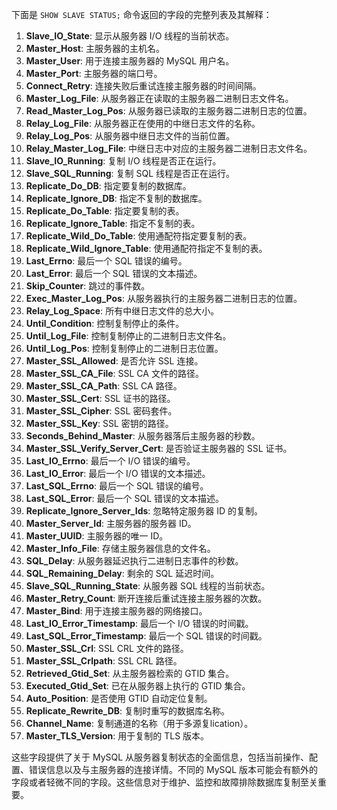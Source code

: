 下面是 `SHOW SLAVE STATUS;` 命令返回的字段的完整列表及其解释：

1. **Slave_IO_State**: 显示从服务器 I/O 线程的当前状态。
2. **Master_Host**: 主服务器的主机名。
3. **Master_User**: 用于连接主服务器的 MySQL 用户名。
4. **Master_Port**: 主服务器的端口号。
5. **Connect_Retry**: 连接失败后重试连接主服务器的时间间隔。
6. **Master_Log_File**: 从服务器正在读取的主服务器二进制日志文件名。
7. **Read_Master_Log_Pos**: 从服务器已读取的主服务器二进制日志的位置。
8. **Relay_Log_File**: 从服务器正在使用的中继日志文件的名称。
9. **Relay_Log_Pos**: 从服务器中继日志文件的当前位置。
10. **Relay_Master_Log_File**: 中继日志中对应的主服务器二进制日志文件名。
11. **Slave_IO_Running**: 复制 I/O 线程是否正在运行。
12. **Slave_SQL_Running**: 复制 SQL 线程是否正在运行。
13. **Replicate_Do_DB**: 指定要复制的数据库。
14. **Replicate_Ignore_DB**: 指定不复制的数据库。
15. **Replicate_Do_Table**: 指定要复制的表。
16. **Replicate_Ignore_Table**: 指定不复制的表。
17. **Replicate_Wild_Do_Table**: 使用通配符指定要复制的表。
18. **Replicate_Wild_Ignore_Table**: 使用通配符指定不复制的表。
19. **Last_Errno**: 最后一个 SQL 错误的编号。
20. **Last_Error**: 最后一个 SQL 错误的文本描述。
21. **Skip_Counter**: 跳过的事件数。
22. **Exec_Master_Log_Pos**: 从服务器执行的主服务器二进制日志的位置。
23. **Relay_Log_Space**: 所有中继日志文件的总大小。
24. **Until_Condition**: 控制复制停止的条件。
25. **Until_Log_File**: 控制复制停止的二进制日志文件名。
26. **Until_Log_Pos**: 控制复制停止的二进制日志位置。
27. **Master_SSL_Allowed**: 是否允许 SSL 连接。
28. **Master_SSL_CA_File**: SSL CA 文件的路径。
29. **Master_SSL_CA_Path**: SSL CA 路径。
30. **Master_SSL_Cert**: SSL 证书的路径。
31. **Master_SSL_Cipher**: SSL 密码套件。
32. **Master_SSL_Key**: SSL 密钥的路径。
33. **Seconds_Behind_Master**: 从服务器落后主服务器的秒数。
34. **Master_SSL_Verify_Server_Cert**: 是否验证主服务器的 SSL 证书。
35. **Last_IO_Errno**: 最后一个 I/O 错误的编号。
36. **Last_IO_Error**: 最后一个 I/O 错误的文本描述。
37. **Last_SQL_Errno**: 最后一个 SQL 错误的编号。
38. **Last_SQL_Error**: 最后一个 SQL 错误的文本描述。
39. **Replicate_Ignore_Server_Ids**: 忽略特定服务器 ID 的复制。
40. **Master_Server_Id**: 主服务器的服务器 ID。
41. **Master_UUID**: 主服务器的唯一 ID。
42. **Master_Info_File**: 存储主服务器信息的文件名。
43. **SQL_Delay**: 从服务器延迟执行二进制日志事件的秒数。
44. **SQL_Remaining_Delay**: 剩余的 SQL 延迟时间。
45. **Slave_SQL_Running_State**: 从服务器 SQL 线程的当前状态。
46. **Master_Retry_Count**: 断开连接后重试连接主服务器的次数。
47. **Master_Bind**: 用于连接主服务器的网络接口。
48. **Last_IO_Error_Timestamp**: 最后一个 I/O 错误的时间戳。
49. **Last_SQL_Error_Timestamp**: 最后一个 SQL 错误的时间戳。
50. **Master_SSL_Crl**: SSL CRL 文件的路径。
51. **Master_SSL_Crlpath**: SSL CRL 路径。
52. **Retrieved_Gtid_Set**: 从主服务器检索的 GTID 集合。
53. **Executed_Gtid_Set**: 已在从服务器上执行的 GTID 集合。
54. **Auto_Position**: 是否使用 GTID 自动定位复制。
55. **Replicate_Rewrite_DB**: 复制时重写的数据库名称。
56. **Channel_Name**: 复制通道的名称（用于多源复lication）。
57. **Master_TLS_Version**: 用于复制的 TLS 版本。

这些字段提供了关于 MySQL 从服务器复制状态的全面信息，包括当前操作、配置、错误信息以及与主服务器的连接详情。不同的 MySQL 版本可能会有额外的字段或者轻微不同的字段。这些信息对于维护、监控和故障排除数据库复制至关重要。


